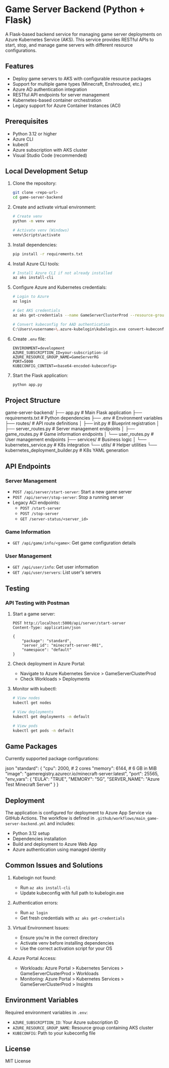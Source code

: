 # Game Server Backend (Python + Flask)

A Flask-based backend service for managing game server deployments on Azure Kubernetes Service (AKS). This service provides RESTful APIs to start, stop, and manage game servers with different resource configurations.

## Features
- Deploy game servers to AKS with configurable resource packages
- Support for multiple game types (Minecraft, Enshrouded, etc.)
- Azure AD authentication integration
- RESTful API endpoints for server management
- Kubernetes-based container orchestration
- Legacy support for Azure Container Instances (ACI)

## Prerequisites

- Python 3.12 or higher
- Azure CLI
- kubectl
- Azure subscription with AKS cluster
- Visual Studio Code (recommended)

## Local Development Setup

1. Clone the repository:
   ```bash
   git clone <repo-url>
   cd game-server-backend
   ```

2. Create and activate virtual environment:
   ```bash
   # Create venv
   python -m venv venv

   # Activate venv (Windows)
   venv\Scripts\activate
   ```

3. Install dependencies:
   ```bash
   pip install -r requirements.txt
   ```

4. Install Azure CLI tools:
   ```bash
   # Install Azure CLI if not already installed
   az aks install-cli
   ```

5. Configure Azure and Kubernetes credentials:
   ```bash
   # Login to Azure
   az login

   # Get AKS credentials
   az aks get-credentials --name GameServerClusterProd --resource-group GameServerRG --overwrite-existing

   # Convert kubeconfig for AAD authentication
   C:\Users\<username>\.azure-kubelogin\kubelogin.exe convert-kubeconfig
   ```

6. Create `.env` file:
   ```plaintext
   ENVIRONMENT=development
   AZURE_SUBSCRIPTION_ID=your-subscription-id
   AZURE_RESOURCE_GROUP_NAME=GameServerRG
   PORT=5000
   KUBECONFIG_CONTENT=<base64-encoded-kubeconfig>
   ```

7. Start the Flask application:
   ```bash
   python app.py
   ```

## Project Structure
game-server-backend/
├── app.py # Main Flask application
├── requirements.txt # Python dependencies
├── .env # Environment variables
├── routes/ # API route definitions
│ ├── init.py # Blueprint registration
│ ├── server_routes.py # Server management endpoints
│ ├── game_routes.py # Game information endpoints
│ └── user_routes.py # User management endpoints
├── services/ # Business logic
│ └── kubernetes_service.py # K8s integration
└── utils/ # Helper utilities
└── kubernetes_deployment_builder.py # K8s YAML generation

## API Endpoints

### Server Management
- `POST /api/server/start-server`: Start a new game server
- `POST /api/server/stop-server`: Stop a running server
- Legacy ACI endpoints:
  - `POST /start-server`
  - `POST /stop-server`
  - `GET /server-status/<server_id>`

### Game Information
- `GET /api/game/info/<game>`: Get game configuration details

### User Management
- `GET /api/user/info`: Get user information
- `GET /api/user/servers`: List user's servers

## Testing

### API Testing with Postman

1. Start a game server:
   ```http
   POST http://localhost:5000/api/server/start-server
   Content-Type: application/json

   {
       "package": "standard",
       "server_id": "minecraft-server-001",
       "namespace": "default"
   }
   ```

2. Check deployment in Azure Portal:
   - Navigate to Azure Kubernetes Service > GameServerClusterProd
   - Check Workloads > Deployments

3. Monitor with kubectl:
   ```bash
   # View nodes
   kubectl get nodes

   # View deployments
   kubectl get deployments -n default

   # View pods
   kubectl get pods -n default
   ```

## Game Packages

Currently supported package configurations:

json
"standard": {
"cpu": 2000, # 2 cores
"memory": 6144, # 6 GB in MiB
"image": "gameregistry.azurecr.io/minecraft-server:latest",
"port": 25565,
"env_vars": {
"EULA": "TRUE",
"MEMORY": "5G",
"SERVER_NAME": "Azure Test Minecraft Server"
}
}

## Deployment

The application is configured for deployment to Azure App Service via GitHub Actions. The workflow is defined in `.github/workflows/main_game-server-backend.yml` and includes:
- Python 3.12 setup
- Dependencies installation
- Build and deployment to Azure Web App
- Azure authentication using managed identity

## Common Issues and Solutions

1. Kubelogin not found:
   - Run `az aks install-cli`
   - Update kubeconfig with full path to kubelogin.exe

2. Authentication errors:
   - Run `az login`
   - Get fresh credentials with `az aks get-credentials`

3. Virtual Environment Issues:
   - Ensure you're in the correct directory
   - Activate venv before installing dependencies
   - Use the correct activation script for your OS

4. Azure Portal Access:
   - Workloads: Azure Portal > Kubernetes Services > GameServerClusterProd > Workloads
   - Monitoring: Azure Portal > Kubernetes Services > GameServerClusterProd > Insights

## Environment Variables

Required environment variables in `.env`:
- `AZURE_SUBSCRIPTION_ID`: Your Azure subscription ID
- `AZURE_RESOURCE_GROUP_NAME`: Resource group containing AKS cluster
- `KUBECONFIG`: Path to your kubeconfig file

## License

MIT License